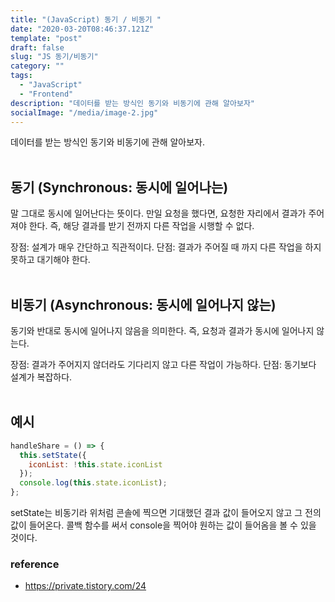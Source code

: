 ```yaml
---
title: "(JavaScript) 동기 / 비동기 "
date: "2020-03-20T08:46:37.121Z"
template: "post"
draft: false
slug: "JS 동기/비동기"
category: ""
tags:
  - "JavaScript"
  - "Frontend"
description: "데이터를 받는 방식인 동기와 비동기에 관해 알아보자"
socialImage: "/media/image-2.jpg"
---
```


데이터를 받는 방식인 동기와 비동기에 관해 알아보자.<br><br>

## 동기 (Synchronous: 동시에 일어나는)

말 그대로 동시에 일어난다는 뜻이다.
만일 요청을 했다면, 요청한 자리에서 결과가 주어져야 한다. 즉, 해당 결과를 받기 전까지 다른 작업을 시행할 수 없다.

장점: 설계가 매우 간단하고 직관적이다.
단점: 결과가 주어질 때 까지 다른 작업을 하지 못하고 대기해야 한다.
<br><br>

## 비동기 (Asynchronous: 동시에 일어나지 않는)

동기와 반대로 동시에 일어나지 않음을 의미한다. 즉, 요청과 결과가 동시에 일어나지 않는다.

장점: 결과가 주어지지 않더라도 기다리지 않고 다른 작업이 가능하다.
단점: 동기보다 설계가 복잡하다.
<br><br>

## 예시

```js
handleShare = () => {
  this.setState({
    iconList: !this.state.iconList
  });
  console.log(this.state.iconList);
};
```

setState는 비동기라 위처럼 콘솔에 찍으면 기대했던 결과 값이 들어오지 않고 그 전의 값이 들어온다.
콜백 함수를 써서 console을 찍어야 원하는 값이 들어옴을 볼 수 있을 것이다.

### reference

- https://private.tistory.com/24
